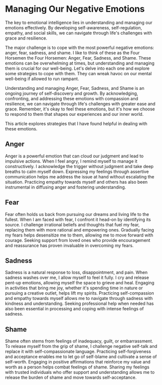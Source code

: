 # Managing Our Negative Emotions

The key to emotional intelligence lies in understanding and managing our emotions effectively. By developing
self-awareness, self-regulation, empathy, and social skills, we can navigate through life's challenges with grace and
resilience.

The major challenge is to cope with the most powerful negative emotions: anger, fear, sadness, and shame. I like to
think of these as the Four Horsemen the Four Horsemen: Anger, Fear, Sadness, and Shame. These emotions can be overwhelming
at times, but understanding and managing them is crucial for our well-being. Let's delve into each one and explore some
strategies to cope with them. They can wreak havoc on our mental well-being if allowed
to run rampant. 

Understanding and managing Anger, Fear, Sadness, and Shame is an ongoing journey of self-discovery and growth. By
acknowledging, confronting, and addressing these emotions with compassion and resilience, we can navigate through life's
challenges with greater ease and grace. Remember, it's okay to feel these emotions, but it's how we choose to respond to
them that shapes our experiences and our inner world.

This article explores strategies that I have found helpful in dealing with these emotions. 

## Anger

Anger is a powerful emotion that can cloud our judgment and lead to impulsive actions. When I feel angry, I remind
myself to manage it constructively. I acknowledge the trigger without judgment and take deep breaths to calm myself
down. Expressing my feelings through assertive communication helps me address the issue at hand without escalating the
situation. Practicing empathy towards myself and others has also been instrumental in diffusing anger and fostering
understanding.

## Fear

Fear often holds us back from pursuing our dreams and living life to the fullest. When I am faced with fear, I confront
it head-on by identifying its source. I challenge irrational beliefs and thoughts that fuel my fear, replacing them with
more rational and empowering ones. Gradually facing my fears helps desensitize me to them, allowing me to move forward
with courage. Seeking support from loved ones who provide encouragement and reassurance has proven invaluable in
overcoming my fears.

## Sadness

Sadness is a natural response to loss, disappointment, and pain. When sadness washes over me, I allow myself to feel it
fully. I cry and release pent-up emotions, allowing myself the space to grieve and heal. Engaging in activities that
bring me joy, whether it's spending time in nature or pursuing a creative outlet, helps lift my spirits. Practicing
self-compassion and empathy towards myself allows me to navigate through sadness with kindness and understanding.
Seeking professional help when needed has also been essential in processing and coping with intense feelings of sadness.

## Shame

Shame often stems from feelings of inadequacy, guilt, or embarrassment. To release myself from the grip of shame, I
challenge negative self-talk and replace it with self-compassionate language. Practicing self-forgiveness and acceptance
enables me to let go of self-blame and cultivate a sense of self-worth. Engaging in positive affirmations that reinforce
my value and worth as a person helps combat feelings of shame. Sharing my feelings with trusted individuals who offer
support and understanding allows me to release the burden of shame and move towards self-acceptance.

